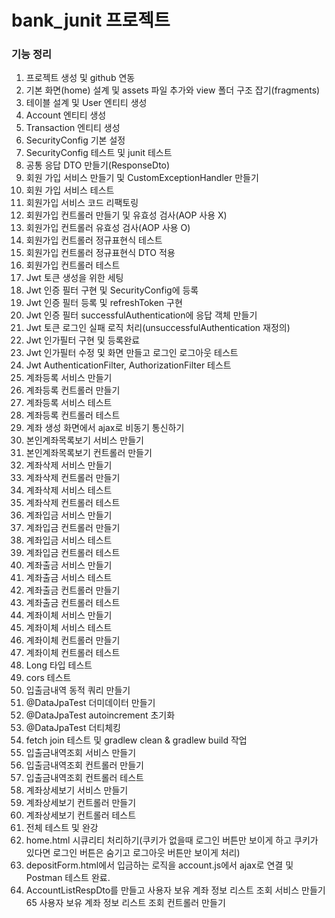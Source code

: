 # bank_junit 프로젝트

### 기능 정리
 1. 프로젝트 생성 및 github 연동
 2. 기본 화면(home) 설계 및 assets 파일 추가와 view 폴더 구조 잡기(fragments)
 3. 테이블 설계 및 User 엔티티 생성  
 4. Account 엔티티 생성
 5. Transaction 엔티티 생성
 6. SecurityConfig 기본 설정
 7. SecurityConfig 테스트 및 junit 테스트
 8. 공통 응답 DTO 만들기(ResponseDto)
 9. 회원 가입 서비스 만들기 및 CustomExceptionHandler 만들기
 10. 회원 가입 서비스 테스트
 11. 회원가입 서비스 코드 리팩토링
 12. 회원가입 컨트롤러 만들기 및 유효성 검사(AOP 사용 X)
 13. 회원가입 컨트롤러 유효성 검사(AOP 사용 O)
 14. 회원가입 컨트롤러 정규표현식 테스트
 15. 회원가입 컨트롤러 정규표현식 DTO 적용
 16. 회원가입 컨트롤러 테스트
 17. Jwt 토큰 생성을 위한 세팅
 18. Jwt 인증 필터 구현 및 SecurityConfig에 등록
 19. Jwt 인증 필터 등록 및 refreshToken 구현
 20. Jwt 인증 필터 successfulAuthentication에 응답 객체 만들기
 21. Jwt 토큰 로그인 실패 로직 처리(unsuccessfulAuthentication 재정의)
 22. Jwt 인가필터 구현 및 등록완료
 23. Jwt 인가필터 수정 및 화면 만들고 로그인 로그아웃 테스트
 24. Jwt AuthenticationFilter, AuthorizationFilter 테스트
 25. 계좌등록 서비스 만들기
 26. 계좌등록 컨트롤러 만들기 
 27. 계좌등록 서비스 테스트
 28. 계좌등록 컨트롤러 테스트
 29. 계좌 생성 화면에서 ajax로 비동기 통신하기
 30. 본인계좌목록보기 서비스 만들기 
 31. 본인계좌목록보기 컨트롤러 만들기
 32. 계좌삭제 서비스 만들기
 33. 계좌삭제 컨트롤러 만들기
 34. 계좌삭제 서비스 테스트
 35. 계좌삭제 컨트롤러 테스트
 36. 계좌입금 서비스 만들기
 37. 계좌입금 컨트롤러 만들기   
 38. 계좌입금 서비스 테스트
 39. 계좌입금 컨트롤러 테스트
 40. 계좌출금 서비스 만들기
 41. 계좌출금 서비스 테스트
 42. 계좌출금 컨트롤러 만들기
 43. 계좌출금 컨트롤러 테스트
 44. 계좌이체 서비스 만들기
 45. 계좌이체 서비스 테스트
 46. 계좌이체 컨트롤러 만들기
 47. 계좌이체 컨트롤러 테스트
 48. Long 타입 테스트
 49. cors 테스트
 50. 입출금내역 동적 쿼리 만들기
 51. @DataJpaTest 더미데이터 만들기
 52. @DataJpaTest autoincrement 초기화
 53. @DataJpaTest 더티체킹
 54. fetch join 테스트 및 gradlew clean & gradlew build 작업
 55. 입출금내역조회 서비스 만들기
 56. 입출금내역조회 컨트롤러 만들기
 57. 입출금내역조회 컨트롤러 테스트
 58. 계좌상세보기 서비스 만들기
 59. 계좌상세보기 컨트롤러 만들기
 60. 계좌상세보기 컨트롤러 테스트
 61. 전체 테스트 및 완강
 62. home.html 시큐리티 처리하기(쿠키가 없을때 로그인 버튼만 보이게 하고 쿠키가 있다면 로그인 버튼은 숨기고 로그아웃 버튼만 보이게 처리)
 63. depositForm.html에서 입금하는 로직을 account.js에서 ajax로 연결 및 Postman 테스트 완료.
 64. AccountListRespDto를 만들고 사용자 보유 계좌 정보 리스트 조회 서비스 만들기
 65 사용자 보유 계좌 정보 리스트 조회 컨트롤러 만들기